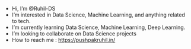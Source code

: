 - Hi, I’m @Ruhil-DS
- I’m interested in Data Science, Machine Learning, and anything related to tech.
- I’m currently learning Data Science, Machine Learning, Deep Learning.
- I’m looking to collaborate on Data Science projects
- How to reach me : https://pushpakruhil.in/

<!---
Ruhil-DS/Ruhil-DS is a ✨ special ✨ repository because its `README.md` (this file) appears on your GitHub profile.
You can click the Preview link to take a look at your changes.
--->
